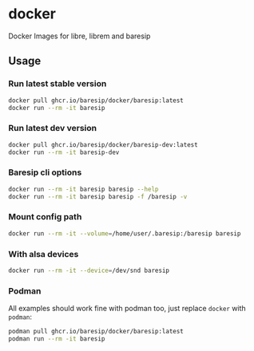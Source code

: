 # docker

Docker Images for libre, librem and baresip

## Usage 

### Run latest stable version
```bash
docker pull ghcr.io/baresip/docker/baresip:latest
docker run --rm -it baresip
```

### Run latest dev version
```bash
docker pull ghcr.io/baresip/docker/baresip-dev:latest
docker run --rm -it baresip-dev
```

### Baresip cli options
```bash
docker run --rm -it baresip baresip --help
docker run --rm -it baresip baresip -f /baresip -v
```

### Mount config path
```bash
docker run --rm -it --volume=/home/user/.baresip:/baresip baresip
```

### With alsa devices

```bash
docker run --rm -it --device=/dev/snd baresip
```

### Podman

All examples should work fine with podman too, just replace `docker` with
`podman`:

```bash
podman pull ghcr.io/baresip/docker/baresip:latest
podman run --rm -it baresip
```

